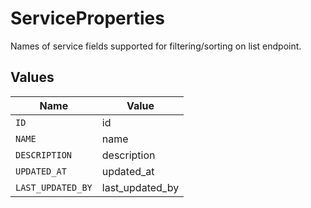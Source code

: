 # ServiceProperties

Names of service fields supported for filtering/sorting on list endpoint.


## Values

| Name              | Value             |
| ----------------- | ----------------- |
| `ID`              | id                |
| `NAME`            | name              |
| `DESCRIPTION`     | description       |
| `UPDATED_AT`      | updated_at        |
| `LAST_UPDATED_BY` | last_updated_by   |
